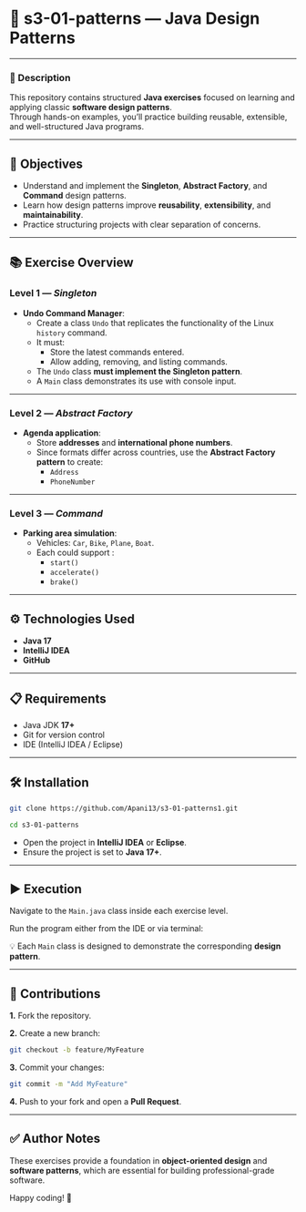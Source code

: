 # 🎯 s3-01-patterns — Java Design Patterns

---

### 📝 Description
This repository contains structured **Java exercises** focused on learning and applying classic **software design patterns**.  
Through hands-on examples, you’ll practice building reusable, extensible, and well-structured Java programs.

---

## 🚀 Objectives
- Understand and implement the **Singleton**, **Abstract Factory**, and **Command** design patterns.
- Learn how design patterns improve **reusability**, **extensibility**, and **maintainability**.
- Practice structuring projects with clear separation of concerns.

---

## 📚 Exercise Overview

### Level 1 — *Singleton*
- **Undo Command Manager**:
    - Create a class `Undo` that replicates the functionality of the Linux `history` command.
    - It must:
        - Store the latest commands entered.
        - Allow adding, removing, and listing commands.
    - The `Undo` class **must implement the Singleton pattern**.
    - A `Main` class demonstrates its use with console input.

---

### Level 2 — *Abstract Factory*
- **Agenda application**:
    - Store **addresses** and **international phone numbers**.
    - Since formats differ across countries, use the **Abstract Factory pattern** to create:
        - `Address`
        - `PhoneNumber`

---

### Level 3 — *Command*
- **Parking area simulation**:
    - Vehicles: `Car`, `Bike`, `Plane`, `Boat`.
    - Each could support :
        - `start()`
        - `accelerate()`
        - `brake()`
    

---

## ⚙️ Technologies Used
- **Java 17**
- **IntelliJ IDEA**
- **GitHub**

---

## 📋 Requirements
- Java JDK **17+**
- Git for version control
- IDE (IntelliJ IDEA / Eclipse)

---

## 🛠️ Installation

```bash
git clone https://github.com/Apani13/s3-01-patterns1.git

cd s3-01-patterns
```

- Open the project in **IntelliJ IDEA** or **Eclipse**.
- Ensure the project is set to **Java 17+**.

---

## ▶️ Execution
Navigate to the `Main.java` class inside each exercise level.

Run the program either from the IDE or via terminal:

💡 Each `Main` class is designed to demonstrate the corresponding **design pattern**.

---

## 🤝 Contributions
**1.** Fork the repository.

**2.** Create a new branch:
   ```bash
   git checkout -b feature/MyFeature
   ```
**3.** Commit your changes:
   ```bash
   git commit -m "Add MyFeature"
   ```
**4.** Push to your fork and open a **Pull Request**.

---

## ✅ Author Notes
These exercises provide a foundation in **object-oriented design** and **software patterns**, which are essential for building professional-grade software.

Happy coding! 🚀
